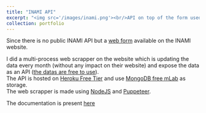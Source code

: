 ```yaml
---
title: "INAMI API"
excerpt: "<img src='/images/inami.png'><br/>API on top of the form used by the Belgian INAMI eHealth service."
collection: portfolio
---
```


Since there is no public INAMI API but a [web form](https://ondpanon.riziv.fgov.be/SilverPages/) available on the INAMI website.

I did a multi-process web scrapper on the website which is updating the data every month (without any impact on their website) and expose the data as an API ([the datas are free to use](https://www.riziv.fgov.be/fr/Pages/informations-legales.aspx)).  
The API is hosted on [Heroku Free Tier](https://heroku.com/) and use [MongoDB free mLab](https://mlab.com/) as storage.  
The web scrapper is made using [NodeJS](https://nodejs.org/) and [Puppeteer](https://github.com/puppeteer/puppeteer).  
  
The documentation is present [here](https://inami.samalev.be/docs/v1/)
